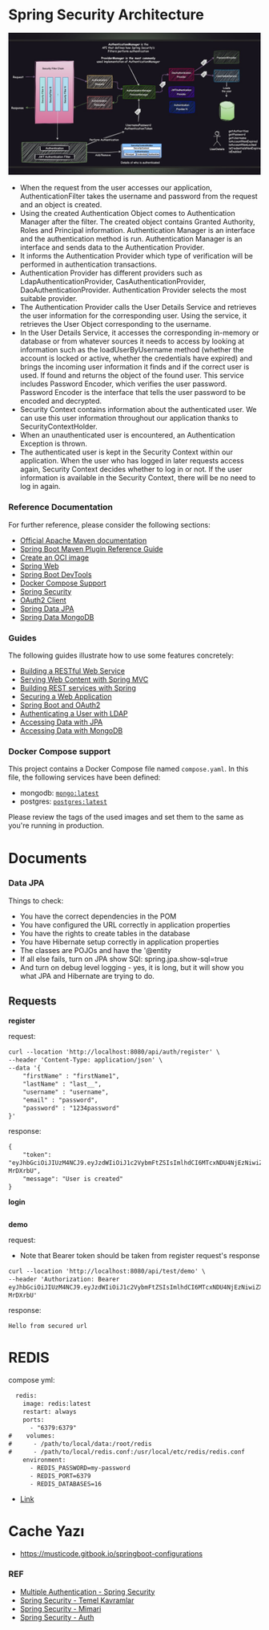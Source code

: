 # Spring Security Architecture

![img.png](img.png)

- When the request from the user accesses our application, AuthenticationFilter takes the username and password from the request and an object is created.
- Using the created Authentication Object comes to Authentication Manager after the filter. The created object contains Granted Authority, Roles and Principal information. Authentication Manager is an interface and the authentication method is run. Authentication Manager is an interface and sends data to the Authentication Provider.
- It informs the Authentication Provider which type of verification will be performed in authentication transactions.
- Authentication Provider has different providers such as LdapAuthenticationProvider, CasAuthenticationProvider, DaoAuthenticationProvider. Authentication Provider selects the most suitable provider.
- The Authentication Provider calls the User Details Service and retrieves the user information for the corresponding user. Using the service, it retrieves the User Object corresponding to the username.
- In the User Details Service, it accesses the corresponding in-memory or database or from whatever sources it needs to access by looking at information such as the loadUserByUsername method (whether the account is locked or active, whether the credentials have expired) and brings the incoming user information it finds and if the correct user is used. If found and returns the object of the found user. This service includes Password Encoder, which verifies the user password. Password Encoder is the interface that tells the user password to be encoded and decrypted.
- Security Context contains information about the authenticated user. We can use this user information throughout our application thanks to SecurityContextHolder.
- When an unauthenticated user is encountered, an Authentication Exception is thrown.
- The authenticated user is kept in the Security Context within our application. When the user who has logged in later requests access again, Security Context decides whether to log in or not. If the user information is available in the Security Context, there will be no need to log in again.

### Reference Documentation
For further reference, please consider the following sections:

* [Official Apache Maven documentation](https://maven.apache.org/guides/index.html)
* [Spring Boot Maven Plugin Reference Guide](https://docs.spring.io/spring-boot/docs/3.2.5/maven-plugin/reference/html/)
* [Create an OCI image](https://docs.spring.io/spring-boot/docs/3.2.5/maven-plugin/reference/html/#build-image)
* [Spring Web](https://docs.spring.io/spring-boot/docs/3.2.5/reference/htmlsingle/index.html#web)
* [Spring Boot DevTools](https://docs.spring.io/spring-boot/docs/3.2.5/reference/htmlsingle/index.html#using.devtools)
* [Docker Compose Support](https://docs.spring.io/spring-boot/docs/3.2.5/reference/htmlsingle/index.html#features.docker-compose)
* [Spring Security](https://docs.spring.io/spring-boot/docs/3.2.5/reference/htmlsingle/index.html#web.security)
* [OAuth2 Client](https://docs.spring.io/spring-boot/docs/3.2.5/reference/htmlsingle/index.html#web.security.oauth2.client)
* [Spring Data JPA](https://docs.spring.io/spring-boot/docs/3.2.5/reference/htmlsingle/index.html#data.sql.jpa-and-spring-data)
* [Spring Data MongoDB](https://docs.spring.io/spring-boot/docs/3.2.5/reference/htmlsingle/index.html#data.nosql.mongodb)

### Guides
The following guides illustrate how to use some features concretely:

* [Building a RESTful Web Service](https://spring.io/guides/gs/rest-service/)
* [Serving Web Content with Spring MVC](https://spring.io/guides/gs/serving-web-content/)
* [Building REST services with Spring](https://spring.io/guides/tutorials/rest/)
* [Securing a Web Application](https://spring.io/guides/gs/securing-web/)
* [Spring Boot and OAuth2](https://spring.io/guides/tutorials/spring-boot-oauth2/)
* [Authenticating a User with LDAP](https://spring.io/guides/gs/authenticating-ldap/)
* [Accessing Data with JPA](https://spring.io/guides/gs/accessing-data-jpa/)
* [Accessing Data with MongoDB](https://spring.io/guides/gs/accessing-data-mongodb/)

### Docker Compose support
This project contains a Docker Compose file named `compose.yaml`.
In this file, the following services have been defined:

* mongodb: [`mongo:latest`](https://hub.docker.com/_/mongo)
* postgres: [`postgres:latest`](https://hub.docker.com/_/postgres)

Please review the tags of the used images and set them to the same as you're running in production.



# Documents

### Data JPA 

Things to check:

- You have the correct dependencies in the POM
- You have configured the URL correctly in application properties
- You have the rights to create tables in the database
- You have Hibernate setup correctly in application properties
- The classes are POJOs and have the '@entity
- If all else fails, turn on JPA show SQl: spring.jpa.show-sql=true
- And turn on debug level logging - yes, it is long, but it will show you what JPA and Hibernate are trying to do.



## Requests

**register**

request:
```
curl --location 'http://localhost:8080/api/auth/register' \
--header 'Content-Type: application/json' \
--data '{
    "firstName" : "firstName1",
    "lastName" : "last__",
    "username" : "username",
    "email" : "password",
    "password" : "1234password"
}'
```

response: 
```
{
    "token": "eyJhbGciOiJIUzM4NCJ9.eyJzdWIiOiJ1c2VybmFtZSIsImlhdCI6MTcxNDU4NjEzNiwiZXhwIjoxNzE0NjcyNTM2fQ.2AynhVOzdDQLzRPNCY3923jknlXM3GOj_N6PaHPdqSQWp0t_ic2qhdMM-MrDXrbU",
    "message": "User is created"
}
```



**login**
```
```

**demo**

request:
- Note that Bearer token should be taken from register request's response
```
curl --location 'http://localhost:8080/api/test/demo' \
--header 'Authorization: Bearer eyJhbGciOiJIUzM4NCJ9.eyJzdWIiOiJ1c2VybmFtZSIsImlhdCI6MTcxNDU4NjEzNiwiZXhwIjoxNzE0NjcyNTM2fQ.2AynhVOzdDQLzRPNCY3923jknlXM3GOj_N6PaHPdqSQWp0t_ic2qhdMM-MrDXrbU'
```

response:
```
Hello from secured url
```


# REDIS
compose yml: 
```
  redis:
    image: redis:latest
    restart: always
    ports:
      - "6379:6379"
#    volumes:
#      - /path/to/local/dаta:/root/redis
#      - /path/to/local/redis.conf:/usr/local/etc/redis/redis.conf
    environment:
      - REDIS_PASSWORD=my-password
      - REDIS_PORT=6379
      - REDIS_DATABASES=16
```
- [Link](https://zomro.com/blog/faq/301-kak-ustanovit-redis-v-docker)

# Cache Yazı
- https://musticode.gitbook.io/springboot-configurations



### REF
- [Multiple Authentication - Spring Security](https://medium.com/@fatih.yurdagul/spring-security-multiple-authentication-81e2c8b8ba13)
- [Spring Security - Temel Kavramlar](https://medium.com/@fatih.yurdagul/spring-security-authentication-ve-temel-kavramlar-350afbe45ef7)
- [Spring Security - Mimari](https://blog.burakkutbay.com/spring-security-mimarisi-akisi.html/)
- [Spring Security - Auth](https://erayerdem.medium.com/spring-security-i%CC%87le-authentication-ve-authorization-1-5d88ef208ebc)

